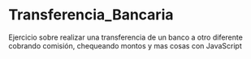 # Transferencia_Bancaria
Ejercicio sobre realizar una transferencia de un banco a otro diferente cobrando comisión, chequeando montos y mas cosas con JavaScript
